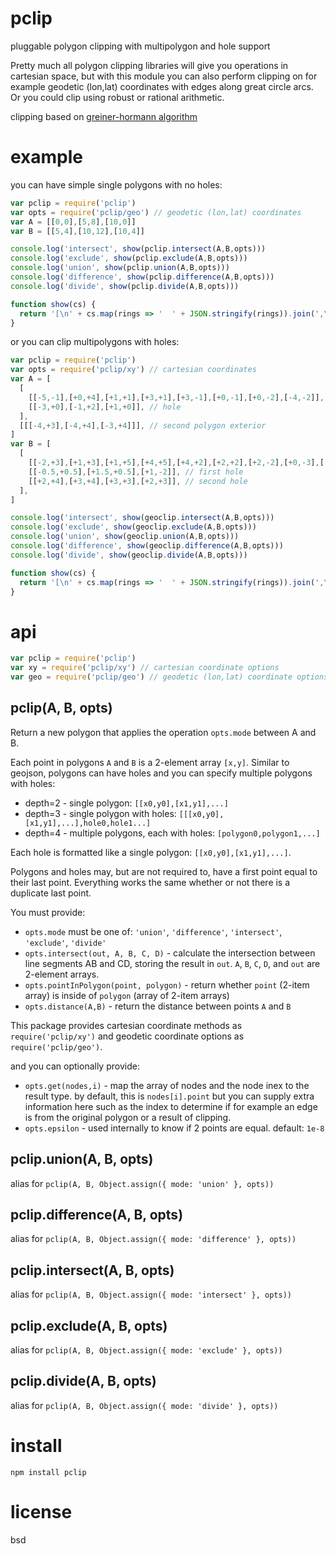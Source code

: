 # pclip

pluggable polygon clipping with multipolygon and hole support

Pretty much all polygon clipping libraries will give you operations in cartesian space, but with
this module you can also perform clipping on for example geodetic (lon,lat) coordinates with edges
along great circle arcs. Or you could clip using robust or rational arithmetic.

clipping based on [greiner-hormann algorithm](https://davis.wpi.edu/~matt/courses/clipping/)

# example

you can have simple single polygons with no holes:

``` js
var pclip = require('pclip')
var opts = require('pclip/geo') // geodetic (lon,lat) coordinates
var A = [[0,0],[5,8],[10,0]]
var B = [[5,4],[10,12],[10,4]]

console.log('intersect', show(pclip.intersect(A,B,opts)))
console.log('exclude', show(pclip.exclude(A,B,opts)))
console.log('union', show(pclip.union(A,B,opts)))
console.log('difference', show(pclip.difference(A,B,opts)))
console.log('divide', show(pclip.divide(A,B,opts)))

function show(cs) {
  return '[\n' + cs.map(rings => '  ' + JSON.stringify(rings)).join(',\n') + '\n]'
}
```

or you can clip multipolygons with holes:

``` js
var pclip = require('pclip')
var opts = require('pclip/xy') // cartesian coordinates
var A = [
  [
    [[-5,-1],[+0,+4],[+1,+1],[+3,+1],[+3,-1],[+0,-1],[+0,-2],[-4,-2]], // first polygon exterior
    [[-3,+0],[-1,+2],[+1,+0]], // hole
  ],
  [[[-4,+3],[-4,+4],[-3,+4]]], // second polygon exterior
]
var B = [
  [
    [[-2,+3],[+1,+3],[+1,+5],[+4,+5],[+4,+2],[+2,+2],[+2,-2],[+0,-3],[-2,-1]], // polygon exterior
    [[-0.5,+0.5],[+1.5,+0.5],[+1,-2]], // first hole
    [[+2,+4],[+3,+4],[+3,+3],[+2,+3]], // second hole
  ],
]

console.log('intersect', show(geoclip.intersect(A,B,opts)))
console.log('exclude', show(geoclip.exclude(A,B,opts)))
console.log('union', show(geoclip.union(A,B,opts)))
console.log('difference', show(geoclip.difference(A,B,opts)))
console.log('divide', show(geoclip.divide(A,B,opts)))

function show(cs) {
  return '[\n' + cs.map(rings => '  ' + JSON.stringify(rings)).join(',\n') + '\n]'
}
```

# api

``` js
var pclip = require('pclip')
var xy = require('pclip/xy') // cartesian coordinate options
var geo = require('pclip/geo') // geodetic (lon,lat) coordinate options
```

## pclip(A, B, opts)

Return a new polygon that applies the operation `opts.mode` between A and B.

Each point in polygons `A` and `B` is a 2-element array `[x,y]`. Similar to geojson,
polygons can have holes and you can specify multiple polygons with holes:

* depth=2 - single polygon: `[[x0,y0],[x1,y1],...]`
* depth=3 - single polygon with holes: `[[[x0,y0],[x1,y1],...],hole0,hole1...]`
* depth=4 - multiple polygons, each with holes: `[polygon0,polygon1,...]`

Each hole is formatted like a single polygon: `[[x0,y0],[x1,y1],...]`.

Polygons and holes may, but are not required to, have a first point equal to their last point.
Everything works the same whether or not there is a duplicate last point.

You must provide:

* `opts.mode` must be one of: `'union'`, `'difference'`, `'intersect'`, `'exclude'`, `'divide'`
* `opts.intersect(out, A, B, C, D)` - calculate the intersection between line segments AB and CD,
  storing the result in `out`. `A`, `B`, `C`, `D`, and `out` are 2-element arrays.
* `opts.pointInPolygon(point, polygon)` - return whether `point` (2-item array)
  is inside of `polygon` (array of 2-item arrays)
* `opts.distance(A,B)` - return the distance between points `A` and `B`

This package provides cartesian coordinate methods as `require('pclip/xy')`
and geodetic coordinate options as `require('pclip/geo')`.

and you can optionally provide:

* `opts.get(nodes,i)` - map the array of nodes and the node inex to the result type.
  by default, this is `nodes[i].point` but you can supply extra information here such as the index
  to determine if for example an edge is from the original polygon or a result of clipping.
* `opts.epsilon` - used internally to know if 2 points are equal. default: `1e-8`

## pclip.union(A, B, opts)

alias for `pclip(A, B, Object.assign({ mode: 'union' }, opts))`

## pclip.difference(A, B, opts)

alias for `pclip(A, B, Object.assign({ mode: 'difference' }, opts))`

## pclip.intersect(A, B, opts)

alias for `pclip(A, B, Object.assign({ mode: 'intersect' }, opts))`

## pclip.exclude(A, B, opts)

alias for `pclip(A, B, Object.assign({ mode: 'exclude' }, opts))`

## pclip.divide(A, B, opts)

alias for `pclip(A, B, Object.assign({ mode: 'divide' }, opts))`

# install

```
npm install pclip
```

# license

bsd

